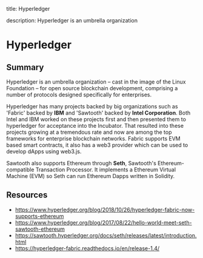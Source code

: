 title: Hyperledger

description: Hyperledger is an umbrella organization

# Hyperledger

## Summary
Hyperledger is an umbrella organization – cast in the image of the Linux Foundation – for open source blockchain development, comprising a number of protocols designed specifically for enterprises.<br/>

Hyperledger has many projects backed by big organizations such as 'Fabric' backed by **IBM** and 'Sawtooth' backed by **Intel Corporation**. Both Intel and IBM worked on these projects first and then presented them to hyperledger for acceptance into the Incubator. That resulted into these projects growing at a tremendous rate and now are among the top frameworks for enterprise blockchain networks. Fabric supports EVM based smart contracts, it also has a web3 provider which can be used to develop dApps using web3.js.

Sawtooth also supports Ethereum through **Seth**, Sawtooth's Ethereum-compatible Transaction Processor. It implements a Ethereum Virtual Machine (EVM) so Seth can run Ethereum Dapps written in Solidity.

## Resources

* https://www.hyperledger.org/blog/2018/10/26/hyperledger-fabric-now-supports-ethereum
* https://www.hyperledger.org/blog/2017/08/22/hello-world-meet-seth-sawtooth-ethereum
* https://sawtooth.hyperledger.org/docs/seth/releases/latest/introduction.html
* https://hyperledger-fabric.readthedocs.io/en/release-1.4/
